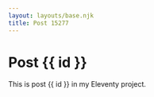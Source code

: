 ```yaml
---
layout: layouts/base.njk
title: Post 15277
---
```


# Post {{ id }}

This is post {{ id }} in my Eleventy project.
